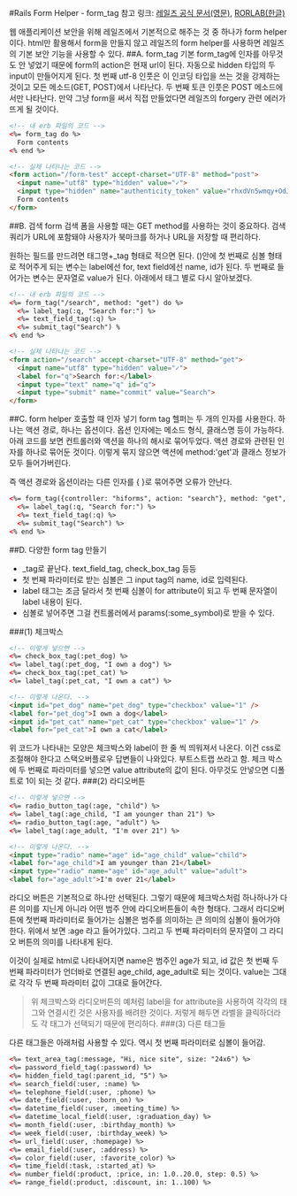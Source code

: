 #Rails Form Helper - form_tag
참고 링크: [레일즈 공식 문서(영문)](http://guides.rubyonrails.org/form_helpers.html), [RORLAB(한글)](http://guides.rorlab.org/form_helpers.html)

웹 애플리케이션 보안을 위해 레일즈에서 기본적으로 해주는 것 중 하나가 form helper이다. html만 활용해서 form을 만들지 않고 레일즈의 form helper를 사용하면 레일즈의 기본 보안 기능을 사용할 수 있다.
##A. form_tag 기본
form_tag에 인자를 아무것도 안 넣었기 때문에 form의 action은 현재 url이 된다. 자동으로 hidden 타입의 두 input이 만들어지게 된다. 첫 번째 utf-8 인풋은 이 인코딩 타입을 쓰는 것을 강제하는 것이고 모든 메소드(GET, POST)에서 나타난다. 두 번째 토큰 인풋은 POST 메소드에서만 나타난다. 만약 그냥 form을 써서 직접 만들었다면 레일즈의 forgery 관련 에러가 뜨게 될 것이다.
```html
<!-- 내 erb 파일의 코드 -->
<%= form_tag do %>
  Form contents
<% end %>

<!-- 실제 나타나는 코드 -->
<form action="/form-test" accept-charset="UTF-8" method="post">
  <input name="utf8" type="hidden" value="✓">
  <input type="hidden" name="authenticity_token" value="rhxdVn5wmqy+OdJrIO50zKa5mLbxv7gMGoycizMBNGy60wbBOqNglpwPIFYIXAPwmytn9GqaAFd65ARsROdx/g==">
  Form contents
</form>
```

##B. 검색 form
검색 폼을 사용할 때는 GET method를 사용하는 것이 중요하다. 검색 쿼리가 URL에 포함돼야 사용자가 북마크를 하거나 URL을 저장할 때 편리하다.

원하는 필드를 만드려면 태그명+_tag 형태로 적으면 된다. ()안에 첫 번째로 심볼 형태로 적어주게 되는 변수는 label에선 for, text field에선 name, id가 된다. 두 번째로 들어가는 변수는 문자열로 value가 된다. 아래에서 태그 별로 다시 알아보겠다.
```html
<!-- 내 erb 파일의 코드 -->
<%= form_tag("/search", method: "get") do %>
  <%= label_tag(:q, "Search for:") %>
  <%= text_field_tag(:q) %>
  <%= submit_tag("Search") %
<% end %>

<!-- 실제 나타나는 코드 -->
<form action="/search" accept-charset="UTF-8" method="get">
  <input name="utf8" type="hidden" value="✓">
  <label for="q">Search for:</label>
  <input type="text" name="q" id="q">
  <input type="submit" name="commit" value="Search">
</form>
```

##C. form helper 호출할 때 인자 넣기
form tag 헬퍼는 두 개의 인자를 사용한다. 하나는 액션 경로, 하나는 옵션이다. 옵션 인자에는 메소드 형식, 클래스명 등이 가능하다. 아래 코드를 보면 컨트롤러와 액션을 하나의 해시로 묶어두었다. 액션 경로와 관련된 인자를 하나로 묶어둔 것이다. 이렇게 묶지 않으면 액션에 method:'get'과 클래스 정보가 모두 들어가버린다.

즉 액션 경로와 옵션이라는 다른 인자를 { }로 묶어주면 오류가 안난다.
```html
<%= form_tag({controller: "hiforms", action: "search"}, method: "get", class: "nifty_form") do %>
  <%= label_tag(:q, "Search for:") %>
  <%= text_field_tag(:q) %>
  <%= submit_tag("Search") %>
<% end %>
```

##D. 다양한 form tag 만들기
- _tag로 끝난다. text_field_tag, check_box_tag 등등
- 첫 번째 파라미터로 받는 심볼은 그 input tag의 name, id로 입력된다.
- label 태그는 조금 달라서 첫 번째 심볼이 for attribute이 되고 두 번째 문자열이 label 내용이 된다.
- 심볼로 넣어주면 그걸 컨트롤러에서 params(:some_symbol)로 받을 수 있다. 

###(1) 체크박스
```html
<!-- 이렇게 넣으면 -->
<%= check_box_tag(:pet_dog) %>
<%= label_tag(:pet_dog, "I own a dog") %>
<%= check_box_tag(:pet_cat) %>
<%= label_tag(:pet_cat, "I own a cat") %>

<!-- 이렇게 나온다. -->
<input id="pet_dog" name="pet_dog" type="checkbox" value="1" />
<label for="pet_dog">I own a dog</label>
<input id="pet_cat" name="pet_cat" type="checkbox" value="1" />
<label for="pet_cat">I own a cat</label>
```
위 코드가 나타내는 모양은 체크박스와 label이 한 줄 씩 띄워져서 나온다. 이건 css로 조절해야 한다고 스택오버플로우 답변들이 나와있다. 부트스트랩 쓰라고 함. 체크 박스에 두 번째로 파라미터를 넣으면 value attribute의 값이 된다. 아무것도 안넣으면 디폴트로 1이 되는 것 같다.
###(2) 라디오버튼
```html
<!-- 이렇게 넣으면 -->
<%= radio_button_tag(:age, "child") %>
<%= label_tag(:age_child, "I am younger than 21") %>
<%= radio_button_tag(:age, "adult") %>
<%= label_tag(:age_adult, "I'm over 21") %>

<!-- 이렇게 나온다. -->
<input type="radio" name="age" id="age_child" value="child">
<label for="age_child">I am younger than 21</label>
<input type="radio" name="age" id="age_adult" value="adult">
<label for="age_adult">I'm over 21</label>
```
라디오 버튼은 기본적으로 하나만 선택된다. 그렇기 때문에 체크박스처럼 하나하나가 다른 의미를 지닌게 아니라 어떤 범주 안에 라디오버튼들이 속한 형태다. 그래서 라디오버튼에 첫번째 파라미터로 들어가는 심볼은 범주를 의미하는 큰 의미의 심볼이 들어가야 한다. 위에서 보면 :age 라고 들어가있다. 그리고 두 번째 파라미터의 문자열이 그 라디오 버튼의 의미를 나타내게 된다.

이것이 실제로 html로 나타내어지면 name은 범주인 age가 되고, id 값은 첫 번째 두 번째 파라미터가 언더바로 연결된 age_child, age_adult로 되는 것이다. value는 그대로 각각 두 번째 파라미터 값이 그대로 들어간다.
>위 체크박스와 라디오버튼의 예처럼 label을 for attribute을 사용하여 각각의 태그와 연결시킨 것은 사용자를 배려한 것이다. 저렇게 해두면 라벨을 클릭하더라도 각 태그가 선택되기 때문에 편리하다.
###(3) 다른 태그들

다른 태그들은 아래처럼 사용할 수 있다. 역시 첫 번째 파라미터로 심볼이 들어감. 
```html
<%= text_area_tag(:message, "Hi, nice site", size: "24x6") %>
<%= password_field_tag(:password) %>
<%= hidden_field_tag(:parent_id, "5") %>
<%= search_field(:user, :name) %>
<%= telephone_field(:user, :phone) %>
<%= date_field(:user, :born_on) %>
<%= datetime_field(:user, :meeting_time) %>
<%= datetime_local_field(:user, :graduation_day) %>
<%= month_field(:user, :birthday_month) %>
<%= week_field(:user, :birthday_week) %>
<%= url_field(:user, :homepage) %>
<%= email_field(:user, :address) %>
<%= color_field(:user, :favorite_color) %>
<%= time_field(:task, :started_at) %>
<%= number_field(:product, :price, in: 1.0..20.0, step: 0.5) %>
<%= range_field(:product, :discount, in: 1..100) %>
```
